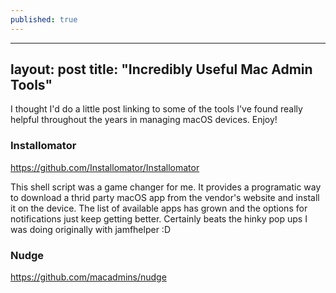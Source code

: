 ```yaml
---
published: true
---
```

---
layout: post
title:  "Incredibly Useful Mac Admin Tools"
---

I thought I'd do a little post linking to some of the tools I've found really helpful throughout the years in managing macOS devices. Enjoy!

### Installomator
https://github.com/Installomator/Installomator

This shell script was a game changer for me. It provides a programatic way to download a thrid party macOS app from the vendor's website and install it on the device. The list of available apps has grown and the options for notifications just keep getting better. Certainly beats the hinky pop ups I was doing originally with jamfhelper :D

### Nudge
https://github.com/macadmins/nudge
